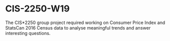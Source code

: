 # CIS-2250-W19
The CIS*2250 group project required working on Consumer Price Index and StatsCan 2016 Census data to analyse meaningful trends and answer interesting questions.
